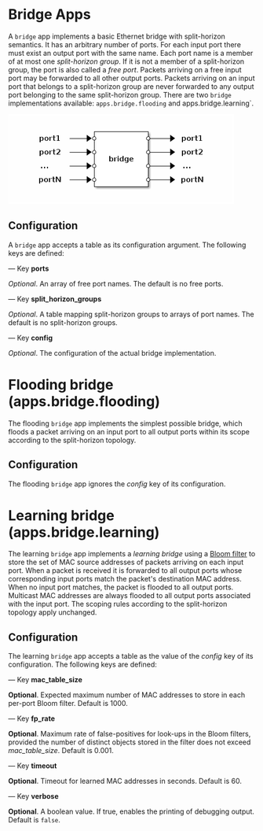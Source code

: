 # Bridge Apps

A `bridge` app implements a basic Ethernet bridge with split-horizon
semantics. It has an arbitrary number of ports. For each input port there
must exist an output port with the same name. Each port name is a member
of at most one *split-horizon group*. If it is not a member of a
split-horizon group, the port is also called a *free port*. Packets
arriving on a free input port may be forwarded to all other output
ports. Packets arriving on an input port that belongs to a split-horizon
group are never forwarded to any output port belonging to the same
split-horizon group. There are two `bridge` implementations available:
`apps.bridge.flooding` and apps.bridge.learning`.

![bridge](.images/bridge.png)

## Configuration

A `bridge` app accepts a table as its configuration argument. The
following keys are defined:

— Key **ports**

*Optional*. An array of free port names. The default is no free ports.

— Key **split_horizon_groups**

*Optional*. A table mapping split-horizon groups to arrays of port
names. The default is no split-horizon groups.

— Key **config**

*Optional*. The configuration of the actual bridge implementation.


# Flooding bridge (apps.bridge.flooding)

The flooding `bridge` app implements the simplest possible bridge, which
floods a packet arriving on an input port to all output ports within its
scope according to the split-horizon topology.

## Configuration

The flooding `bridge` app ignores the *config* key of its configuration.


# Learning bridge (apps.bridge.learning)

The learning `bridge` app implements a *learning bridge* using a [Bloom
filter](https://en.wikipedia.org/wiki/Bloom_filter) to store the set of
MAC source addresses of packets arriving on each input port. When a
packet is received it is forwarded to all output ports whose
corresponding input ports match the packet's destination MAC address.
When no input port matches, the packet is flooded to all output ports.
Multicast MAC addresses are always flooded to all output ports associated
with the input port. The scoping rules according to the split-horizon
topology apply unchanged.

## Configuration

The learning `bridge` app accepts a table as the value of the *config*
key of its configuration. The following keys are defined:

— Key **mac_table_size**

**Optional**. Expected maximum number of MAC addresses to store in each
per-port Bloom filter. Default is 1000.

— Key **fp_rate**

**Optional**. Maximum rate of false-positives for look-ups in the Bloom
filters, provided the number of distinct objects stored in the filter
does not exceed *mac_table_size*. Default is 0.001.

— Key **timeout**

**Optional**. Timeout for learned MAC addresses in seconds. Default is
60.

— Key **verbose**

**Optional**. A boolean value. If true, enables the printing of debugging
output. Default is `false`.
